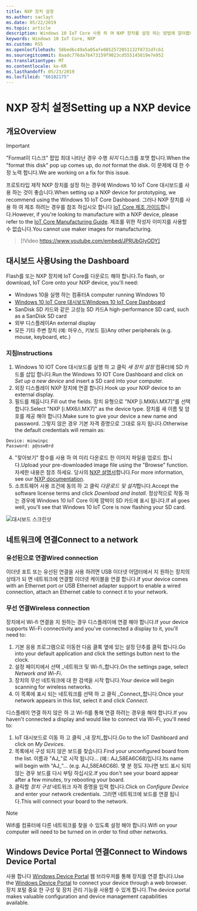 ```yaml
---
title: NXP 장치 설정
ms.author: saclayt
ms.date: 05/22/2019
ms.topic: article
description: Windows 10 IoT Core 사용 하 여 NXP 장치를 설정 하는 방법에 알아봅니다.
keywords: Windows 10 IoT Core, NXP
ms.custom: RS5
ms.openlocfilehash: 58bed6c49a5a05afe0852572051132f8731dfcb1
ms.sourcegitcommit: 8aadc776da7b473159f9023cd555145819e7e952
ms.translationtype: MT
ms.contentlocale: ko-KR
ms.lasthandoff: 05/23/2019
ms.locfileid: "66182175"
---
```

# <a name="setting-up-a-nxp-device"></a><span data-ttu-id="813a7-104">NXP 장치 설정</span><span class="sxs-lookup"><span data-stu-id="813a7-104">Setting up a NXP device</span></span>

## <a name="overview"></a><span data-ttu-id="813a7-105">개요</span><span class="sxs-lookup"><span data-stu-id="813a7-105">Overview</span></span>

> [!IMPORTANT]
> <span data-ttu-id="813a7-106">"Format이 디스크" 팝업 최대 나타난 경우 수행 _되지_ 디스크를 포맷 합니다.</span><span class="sxs-lookup"><span data-stu-id="813a7-106">When the "format this disk" pop up comes up, do _not_ format the disk.</span></span> <span data-ttu-id="813a7-107">이 문제에 대 한 수정 노력 합니다.</span><span class="sxs-lookup"><span data-stu-id="813a7-107">We are working on a fix for this issue.</span></span>

<span data-ttu-id="813a7-108">프로토타입 제작 NXP 장치를 설정 하는 경우에 Windows 10 IoT Core 대시보드를 사용 하는 것이 좋습니다.</span><span class="sxs-lookup"><span data-stu-id="813a7-108">When setting up a NXP device for prototyping, we recommend using the Windows 10 IoT Core Dashboard.</span></span> <span data-ttu-id="813a7-109">그러나 NXP 장치를 사용 하 여 제조 하려는 경우를 참조 하십시오 합니다 [IoT Core 제조 가이드](https://docs.microsoft.com/en-us/windows-hardware/manufacture/iot/iot-core-manufacturing-guide)합니다.</span><span class="sxs-lookup"><span data-stu-id="813a7-109">However, if you're looking to manufacture with a NXP device, please refer to the [IoT Core Manufacturing Guide](https://docs.microsoft.com/en-us/windows-hardware/manufacture/iot/iot-core-manufacturing-guide).</span></span> <span data-ttu-id="813a7-110">제조를 위한 작성자 이미지를 사용할 수 없습니다.</span><span class="sxs-lookup"><span data-stu-id="813a7-110">You cannot use maker images for manufacturing.</span></span>
<br>
> [!Video https://www.youtube.com/embed/JPRUbGIyODY]

## <a name="using-the-dashboard"></a><span data-ttu-id="813a7-111">대시보드 사용</span><span class="sxs-lookup"><span data-stu-id="813a7-111">Using the Dashboard</span></span>

<span data-ttu-id="813a7-112">Flash를 또는 NXP 장치에 IoT Core를 다운로드 해야 합니다.</span><span class="sxs-lookup"><span data-stu-id="813a7-112">To flash, or download, IoT Core onto your NXP device, you'll need:</span></span>
* <span data-ttu-id="813a7-113">Windows 10을 실행 하는 컴퓨터</span><span class="sxs-lookup"><span data-stu-id="813a7-113">A computer running Windows 10</span></span> 
* [<span data-ttu-id="813a7-114">Windows 10 IoT Core 대시보드</span><span class="sxs-lookup"><span data-stu-id="813a7-114">Windows 10 IoT Core Dashboard</span></span>](https://docs.microsoft.com/windows/iot-core/downloads)
* <span data-ttu-id="813a7-115">SanDisk SD 카드와 같은 고성능 SD 카드</span><span class="sxs-lookup"><span data-stu-id="813a7-115">A high-performance SD card, such as a SanDisk SD card</span></span>
* <span data-ttu-id="813a7-116">외부 디스플레이</span><span class="sxs-lookup"><span data-stu-id="813a7-116">An external display</span></span>
* <span data-ttu-id="813a7-117">모든 기타 주변 장치 (예: 마우스, 키보드 등)</span><span class="sxs-lookup"><span data-stu-id="813a7-117">Any other peripherals (e.g. mouse, keyboard, etc.)</span></span>

### <a name="instructions"></a><span data-ttu-id="813a7-118">지침</span><span class="sxs-lookup"><span data-stu-id="813a7-118">Instructions</span></span>

1. <span data-ttu-id="813a7-119">Windows 10 IOT Core 대시보드를 실행 하 고 클릭 *새 장치 설정* 컴퓨터에 SD 카드를 삽입 합니다.</span><span class="sxs-lookup"><span data-stu-id="813a7-119">Run the Windows 10 IOT Core Dashboard and click on *Set up a new device* and insert a SD card into your computer.</span></span>
2. <span data-ttu-id="813a7-120">외장 디스플레이 NXP 장치에 연결 합니다.</span><span class="sxs-lookup"><span data-stu-id="813a7-120">Hook up your NXP device to an external display.</span></span>
3. <span data-ttu-id="813a7-121">필드를 채웁니다.</span><span class="sxs-lookup"><span data-stu-id="813a7-121">Fill out the fields.</span></span> <span data-ttu-id="813a7-122">장치 유형으로 "NXP [i.MX6/i.MX7]"를 선택 합니다.</span><span class="sxs-lookup"><span data-stu-id="813a7-122">Select "NXP [i.MX6/i.MX7]" as the device type.</span></span> <span data-ttu-id="813a7-123">장치를 새 이름 및 암호를 제공 해야 합니다.</span><span class="sxs-lookup"><span data-stu-id="813a7-123">Make sure to give your device a new name and password.</span></span> <span data-ttu-id="813a7-124">그렇지 않은 경우 기본 자격 증명으로 그대로 유지 됩니다.</span><span class="sxs-lookup"><span data-stu-id="813a7-124">Otherwise the default credentials will remain as:</span></span>

```
Device: minwinpc
Password: p@ssw0rd
```

4. <span data-ttu-id="813a7-125">"찾아보기" 함수를 사용 하 여 미리 다운로드 한 이미지 파일을 업로드 합니다.</span><span class="sxs-lookup"><span data-stu-id="813a7-125">Upload your pre-downloaded image file using the "Browse" function.</span></span> <span data-ttu-id="813a7-126">자세한 내용은 참조 하세요. 당사의 [NXP 설명서](https://docs.microsoft.com/en-us/windows/iot-core/learn-about-hardware/iotnxp)합니다.</span><span class="sxs-lookup"><span data-stu-id="813a7-126">For more information, see our [NXP documentation](https://docs.microsoft.com/en-us/windows/iot-core/learn-about-hardware/iotnxp).</span></span>
5. <span data-ttu-id="813a7-127">소프트웨어 사용 조건에 동의 하 고 클릭 *다운로드 및 설치*합니다.</span><span class="sxs-lookup"><span data-stu-id="813a7-127">Accept the software license terms and click *Download and Install*.</span></span> <span data-ttu-id="813a7-128">정상적으로 작동 하는 경우에 Windows 10 IoT Core 이제 깜박이 SD 카드에 표시 됩니다.</span><span class="sxs-lookup"><span data-stu-id="813a7-128">If all goes well, you'll see that Windows 10 IoT Core is now flashing your SD card.</span></span>

![대시보드 스크린샷](../media/DeviceSetup/Dashboard-Screenshot.jpg)


## <a name="connect-to-a-network"></a><span data-ttu-id="813a7-130">네트워크에 연결</span><span class="sxs-lookup"><span data-stu-id="813a7-130">Connect to a network</span></span>
### <a name="wired-connection"></a><span data-ttu-id="813a7-131">유선된으로 연결</span><span class="sxs-lookup"><span data-stu-id="813a7-131">Wired connection</span></span>
<span data-ttu-id="813a7-132">이더넷 포트 또는 유선된 연결을 사용 하려면 USB 이더넷 어댑터에서 지 원하는 장치의 상태가 되 면 네트워크에 연결할 이더넷 케이블을 연결 합니다.</span><span class="sxs-lookup"><span data-stu-id="813a7-132">If your device comes with an Ethernet port or USB Ethernet adapter support to enable a wired connection, attach an Ethernet cable to connect it to your network.</span></span>

### <a name="wireless-connection"></a><span data-ttu-id="813a7-133">무선 연결</span><span class="sxs-lookup"><span data-stu-id="813a7-133">Wireless connection</span></span>
<span data-ttu-id="813a7-134">장치에서 Wi-fi 연결을 지 원하는 경우 디스플레이에 연결 해야 합니다.</span><span class="sxs-lookup"><span data-stu-id="813a7-134">If your device supports Wi-Fi connectivity and you've connected a display to it, you'll need to:</span></span>

1. <span data-ttu-id="813a7-135">기본 응용 프로그램으로 이동한 다음 클록 옆에 있는 설정 단추를 클릭 합니다.</span><span class="sxs-lookup"><span data-stu-id="813a7-135">Go into your default application and click the settings button next to the clock.</span></span>
2. <span data-ttu-id="813a7-136">설정 페이지에서 선택 _네트워크 및 Wi-fi_합니다.</span><span class="sxs-lookup"><span data-stu-id="813a7-136">On the settings page, select _Network and Wi-Fi_.</span></span>
3. <span data-ttu-id="813a7-137">장치의 무선 네트워크에 대 한 검색을 시작 합니다.</span><span class="sxs-lookup"><span data-stu-id="813a7-137">Your device will begin scanning for wireless networks.</span></span>
4. <span data-ttu-id="813a7-138">이 목록에 표시 되는 네트워크를 선택 하 고 클릭 _Connect_합니다.</span><span class="sxs-lookup"><span data-stu-id="813a7-138">Once your network appears in this list, select it and click _Connect_.</span></span>

<span data-ttu-id="813a7-139">디스플레이 연결 하지 않은 하 고 Wi-fi를 통해 연결 하려는 경우을 해야 합니다.</span><span class="sxs-lookup"><span data-stu-id="813a7-139">If you haven't connected a display and would like to connect via Wi-Fi, you'll need to:</span></span>

1. <span data-ttu-id="813a7-140">IoT 대시보드로 이동 하 고 클릭 _내 장치_합니다.</span><span class="sxs-lookup"><span data-stu-id="813a7-140">Go to the IoT Dashboard and click on _My Devices_.</span></span>
2. <span data-ttu-id="813a7-141">목록에서 구성 되지 않은 보드를 찾습니다.</span><span class="sxs-lookup"><span data-stu-id="813a7-141">Find your unconfigured board from the list.</span></span> <span data-ttu-id="813a7-142">이름과 "AJ_"로 시작 됩니다... (예:: AJ_58EA6C68)입니다.</span><span class="sxs-lookup"><span data-stu-id="813a7-142">Its name will begin with "AJ_"... (e.g. AJ_58EA6C68).</span></span> <span data-ttu-id="813a7-143">몇 분 정도 지나면 보드 표시 되지 않는 경우 보드를 다시 부팅 하십시오.</span><span class="sxs-lookup"><span data-stu-id="813a7-143">If you don't see your board appear after a few minutes, try rebooting your board.</span></span>
3. <span data-ttu-id="813a7-144">클릭할 _장치 구성_ 네트워크 자격 증명을 입력 합니다.</span><span class="sxs-lookup"><span data-stu-id="813a7-144">Click on _Configure Device_ and enter your network credentials.</span></span> <span data-ttu-id="813a7-145">그러면 네트워크에 보드를 연결 됩니다.</span><span class="sxs-lookup"><span data-stu-id="813a7-145">This will connect your board to the network.</span></span>

> [!NOTE]
> <span data-ttu-id="813a7-146">Wifi를 컴퓨터에 다른 네트워크를 찾을 수 있도록 설정 해야 합니다.</span><span class="sxs-lookup"><span data-stu-id="813a7-146">Wifi on your computer will need to be turned on in order to find other networks.</span></span>

## <a name="connect-to-windows-device-portal"></a><span data-ttu-id="813a7-147">Windows Device Portal 연결</span><span class="sxs-lookup"><span data-stu-id="813a7-147">Connect to Windows Device Portal</span></span>

<span data-ttu-id="813a7-148">사용 합니다 [Windows Device Portal](../manage-your-device/DevicePortal.md) 웹 브라우저를 통해 장치를 연결 합니다.</span><span class="sxs-lookup"><span data-stu-id="813a7-148">Use the [Windows Device Portal](../manage-your-device/DevicePortal.md) to connect your device through a web browser.</span></span> <span data-ttu-id="813a7-149">장치 포털 중요 한 구성 및 장치 관리 기능을 사용할 수 있게 합니다.</span><span class="sxs-lookup"><span data-stu-id="813a7-149">The device portal makes valuable configuration and device management capabilities available.</span></span> 

